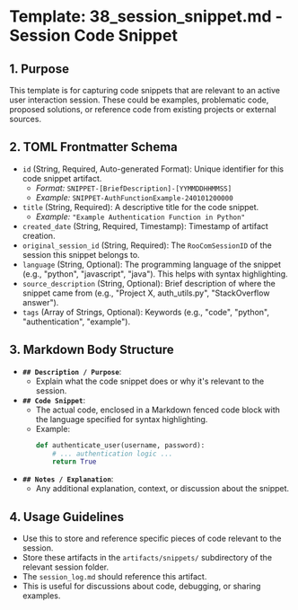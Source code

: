 # Template: 38_session_snippet.md - Session Code Snippet

## 1. Purpose

This template is for capturing code snippets that are relevant to an active user interaction session. These could be examples, problematic code, proposed solutions, or reference code from existing projects or external sources.

## 2. TOML Frontmatter Schema

*   `id` (String, Required, Auto-generated Format): Unique identifier for this code snippet artifact.
    *   *Format:* `SNIPPET-[BriefDescription]-[YYMMDDHHMMSS]`
    *   *Example:* `SNIPPET-AuthFunctionExample-240101200000`
*   `title` (String, Required): A descriptive title for the code snippet.
    *   *Example:* `"Example Authentication Function in Python"`
*   `created_date` (String, Required, Timestamp): Timestamp of artifact creation.
*   `original_session_id` (String, Required): The `RooComSessionID` of the session this snippet belongs to.
*   `language` (String, Optional): The programming language of the snippet (e.g., "python", "javascript", "java"). This helps with syntax highlighting.
*   `source_description` (String, Optional): Brief description of where the snippet came from (e.g., "Project X, auth_utils.py", "StackOverflow answer").
*   `tags` (Array of Strings, Optional): Keywords (e.g., "code", "python", "authentication", "example").

## 3. Markdown Body Structure

*   **`## Description / Purpose`**:
    *   Explain what the code snippet does or why it's relevant to the session.
*   **`## Code Snippet`**:
    *   The actual code, enclosed in a Markdown fenced code block with the language specified for syntax highlighting.
    *   Example:
        ```python
        def authenticate_user(username, password):
            # ... authentication logic ...
            return True
        ```
*   **`## Notes / Explanation`**:
    *   Any additional explanation, context, or discussion about the snippet.

## 4. Usage Guidelines

*   Use this to store and reference specific pieces of code relevant to the session.
*   Store these artifacts in the `artifacts/snippets/` subdirectory of the relevant session folder.
*   The `session_log.md` should reference this artifact.
*   This is useful for discussions about code, debugging, or sharing examples.